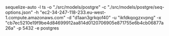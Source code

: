 sequelize-auto -l ts -o "./src/models/postgre" -c "./src/models/postgre/seq-options.json" -h "ec2-34-247-118-233.eu-west-1.compute.amazonaws.com" -d "d1aan3grkqof40" -u "ikfdkqogzxvpng" -x "cb7ec5210e19f9be4d84699912aa814d0120706905e871755e6b4cb06877a26a" -p 5432 -e postgres
